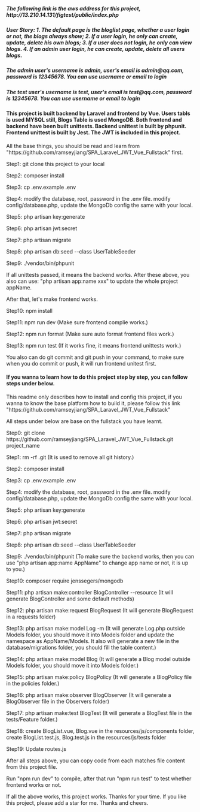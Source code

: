 <h5>The following link is the aws address for this project, http://13.210.14.131/figtest/public/index.php</h5>

<h5>User Story: 1. The default page is the bloglist page, whether a user login or not, the blogs always show; 2. If a user login, he only can create, update, delete his own blogs; 3. If a user does not login, he only can view blogs. 4. If an admin user login, he can create, update, delete all users blogs. </h5>

<h5>The admin user's username is admin, user's email is admin@qq.com, password is 12345678. You can use username or email to login</h5>

<h5>The test user's username is test, user's email is test@qq.com, password is 12345678. You can use username or email to login</h5>

<h4>This project is built backend by Laravel and frontend by Vue. Users tabls is used MYSQL still, Blogs Table is used MongoDB. Both frontend and backend have been built unittests. Backend unittest is built by phpunit. Frontend unittest is built by Jest. The JWT is included in this project. </h4>

<p>All the base things, you should be read and learn from "https://github.com/ramseyjiang/SPA_Laravel_JWT_Vue_Fullstack" first.</p>

<p>Step1: git clone this project to your local</p>
<p>Step2: composer install</p>
<p>Step3: cp .env.example .env</p>
<p>Step4: modify the database, root, password in the .env file. modify config/database.php, update the MongoDb config the same with your local.</p>
<p>Step5: php artisan key:generate</p>
<p>Step6: php artisan jwt:secret</p>
<p>Step7: php artisan migrate</p>
<p>Step8: php artisan db:seed --class UserTableSeeder</p>
<p>Step9: ./vendor/bin/phpunit</p>
<p>If all unittests passed, it means the backend works. After these above, you also can use: "php artisan app:name xxx" to update the whole project appName.</p>
<p>After that, let's make frontend works.</p>
<p>Step10: npm install</p>
<p>Step11: npm run dev (Make sure frontend complie works.)</p>
<p>Step12: npm run format (Make sure auto format frontend files work.)</p>
<p>Step13: npm run test (If it works fine, it means frontend unittests work.)</p>
<p>You also can do git commit and git push in your command, to make sure when you do commit or push, it will run frontend unitest first.</p>

<h4>If you wanna to learn how to do this project step by step, you can follow steps under below.</h4>
<p>This readme only describes how to install and config this project, if you wanna to know the base platform how to build it, please follow this link "https://github.com/ramseyjiang/SPA_Laravel_JWT_Vue_Fullstack"</p>

<p>All steps under below are base on the fullstack you have learnt.</p>

<p>Step0: git clone https://github.com/ramseyjiang/SPA_Laravel_JWT_Vue_Fullstack.git project_name </p>

<p>Step1: rm -rf .git (It is used to remove all git history.)</p>

<p>Step2: composer install</p>

<p>Step3: cp .env.example .env </p>

<p>Step4: modify the database, root, password in the .env file. modify config/database.php, update the MongoDb config the same with your local.</p>

<p>Step5: php artisan key:generate</p>

<p>Step6: php artisan jwt:secret</p>

<p>Step7: php artisan migrate</p>

<p>Step8: php artisan db:seed --class UserTableSeeder</p>

<p>Step9: ./vendor/bin/phpunit  (To make sure the backend works, then you can use "php artisan app:name AppName" to change app name or not, it is up to you.)</p>

<p>Step10: composer require jenssegers/mongodb </p>

<p>Step11: php artisan make:controller BlogController --resource (It will generate BlogController and some default methods)</p>

<p>Step12: php artisan make:request BlogRequest (It will generate BlogRequest in a requests folder)</p>

<p>Step13: php artisan make:model Log -m (It will generate Log.php outside Models folder, you should move it into Models folder and update the namespace as AppName/Models. It also will generate a new file in the database/migrations folder, you should fill the table content.)</p>

<p>Step14: php artisan make:model Blog (It will generate a Blog model outside Models folder, you should move it into Models folder.)</p>

<p>Step15: php artisan make:policy BlogPolicy (It will generate a BlogPolicy file in the policies folder.)</p>

<p>Step16: php artisan make:observer BlogObserver (It will generate a BlogObserver file in the Observers folder)</p>

<p>Step17: php artisan make:test BlogTest (It will generate a BlogTest file in the tests/Feature folder.)</p>

<p>Step18: create BlogList.vue, Blog.vue in the resources/js/components folder, create BlogList.test.js, Blog.test.js in the resources/js/tests folder</p>

<p>Step19: Update routes.js</p>

<p>After all steps above, you can copy code from each matches file content from this project file.</p>
<p>Run "npm run dev" to compile, after that run "npm run test" to test whether frontend works or not. </p>
<p>If all the above works, this project works. Thanks for your time. If you like this project, please add a star for me. Thanks and cheers.</p>



